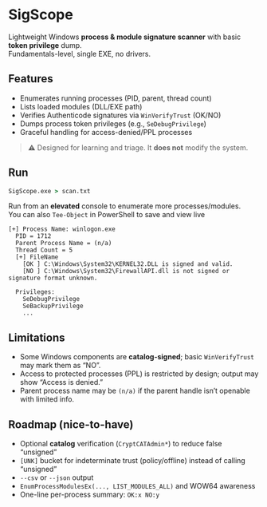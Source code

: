# SigScope

Lightweight Windows **process & module signature scanner** with basic **token privilege** dump.  
Fundamentals-level, single EXE, no drivers.

## Features
- Enumerates running processes (PID, parent, thread count)
- Lists loaded modules (DLL/EXE path)
- Verifies Authenticode signatures via `WinVerifyTrust` (OK/NO)  
- Dumps process token privileges (e.g., `SeDebugPrivilege`)
- Graceful handling for access-denied/PPL processes

> ⚠️ Designed for learning and triage. It **does not** modify the system.


## Run

```bat
SigScope.exe > scan.txt
```

Run from an **elevated** console to enumerate more processes/modules.  
You can also `Tee-Object` in PowerShell to save and view live


```
[+] Process Name: winlogon.exe
  PID = 1712
  Parent Process Name = (n/a)
  Thread Count = 5
  [+] FileName
    [OK ] C:\Windows\System32\KERNEL32.DLL is signed and valid.
    [NO ] C:\Windows\System32\FirewallAPI.dll is not signed or signature format unknown.

  Privileges:
    SeDebugPrivilege
    SeBackupPrivilege
    ...
```

## Limitations
- Some Windows components are **catalog-signed**; basic `WinVerifyTrust` may mark them as “NO”.
- Access to protected processes (PPL) is restricted by design; output may show “Access is denied.”
- Parent process name may be `(n/a)` if the parent handle isn’t openable with limited info.

## Roadmap (nice-to-have)
- Optional **catalog** verification (`CryptCATAdmin*`) to reduce false “unsigned”
- `[UNK]` bucket for indeterminate trust (policy/offline) instead of calling “unsigned”
- `--csv` or `--json` output
- `EnumProcessModulesEx(..., LIST_MODULES_ALL)` and WOW64 awareness
- One-line per-process summary: `OK:x NO:y`


